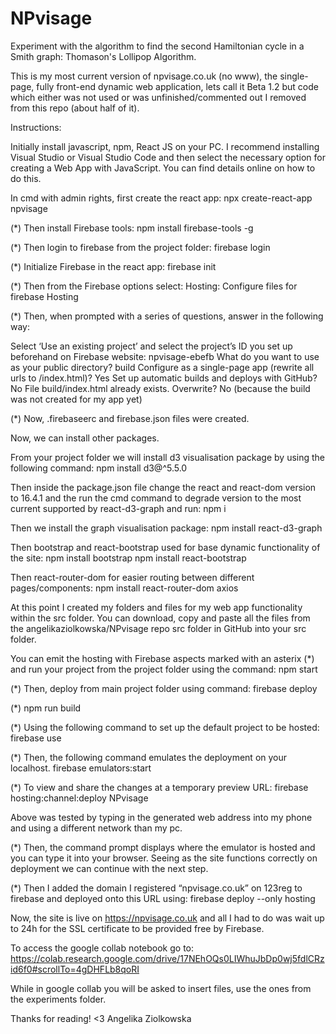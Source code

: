 # NPvisage
Experiment with the algorithm to find the second Hamiltonian cycle in a Smith graph: Thomason's Lollipop Algorithm.

This is my most current version of npvisage.co.uk (no www), the single-page, fully front-end dynamic web application, lets call it Beta 1.2 but code which either was not used or was unfinished/commented out I removed from this repo (about half of it).

Instructions: 

Initially install javascript, npm, React JS on your PC. I recommend installing Visual Studio or Visual Studio Code and then select the necessary option for creating a Web App with JavaScript. You can find details online on how to do this. 

In cmd with admin rights, first create the react app: 
npx create-react-app npvisage

(*) Then install Firebase tools:
    npm install firebase-tools -g

(*) Then login to firebase from the project folder:
    firebase login
    
(*) Initialize Firebase in the react app:
    firebase init

(*) Then from the Firebase options select:
Hosting: Configure files for firebase Hosting 

(*) Then, when prompted with a series of questions, answer in the following way:

Select ‘Use an existing project’ and select the project’s ID you set up beforehand on Firebase website: npvisage-ebefb
What do you want to use as your public directory? build
Configure as a single-page app (rewrite all urls to /index.html)? Yes
Set up automatic builds and deploys with GitHub? No
File build/index.html already exists. Overwrite? No (because the build was not created for my app yet)

(*) Now, .firebaseerc and firebase.json files were created.

Now, we can install other packages.

From your project folder we will install d3 visualisation package by using the following command:
npm install d3@^5.5.0

Then inside the package.json file change the react and react-dom version to 16.4.1 and the run the cmd command to degrade version to the most current supported by react-d3-graph and run:
    npm i

Then we install the graph visualisation package:
    npm install react-d3-graph

Then bootstrap and react-bootstrap used for base dynamic functionality of the site:
    npm install bootstrap
    npm install react-bootstrap

Then react-router-dom for easier routing between different pages/components:
    npm install react-router-dom axios
    
At this point I created my folders and files for my web app functionality within the src folder. You can download, copy and paste all the files from the angelikaziolkowska/NPvisage repo src folder in GitHub into your src folder. 

 You can emit the hosting with Firebase aspects marked with an asterix (*) and run your project from the project folder using the command: 
npm start

(*) Then, deploy from main project folder using command:
    firebase deploy

(*) npm run build

(*) Using the following command to set up the default project to be hosted:
firebase use

(*) Then, the following command emulates the deployment on your localhost.
    firebase emulators:start

(*) To view and share the changes at a temporary preview URL:
    firebase hosting:channel:deploy NPvisage

Above was tested by typing in the generated web address into my phone and using a different network than my pc.

(*) Then, the command prompt displays where the emulator is hosted and you can type it into your browser. Seeing as the site functions correctly on deployment we can continue with the next step. 

(*) Then I added the domain I registered “npvisage.co.uk” on 123reg to firebase and deployed onto this URL using:
    firebase deploy --only hosting

Now, the site is live on https://npvisage.co.uk and all I had to do was wait up to 24h for the SSL certificate to be provided free by Firebase.

To access the google collab notebook go to: https://colab.research.google.com/drive/17NEhOQs0LIWhuJbDp0wj5fdlCRzid6f0#scrollTo=4gDHFLb8qoRI

While in google collab you will be asked to insert files, use the ones from the experiments folder.

Thanks for reading! <3
Angelika Ziolkowska
